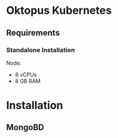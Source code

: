 # Oktopus Kubernetes

## Requirements

### Standalone Installation

Node:
* 8 vCPUs
* 8 GB RAM

# Installation


## MongoBD

 
